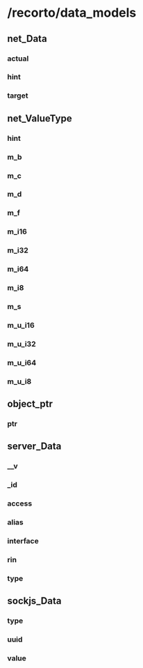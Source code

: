 # /recorto/data_models

## net_Data
### actual
### hint
### target

## net_ValueType
### hint
### m_b
### m_c
### m_d
### m_f
### m_i16
### m_i32
### m_i64
### m_i8
### m_s
### m_u_i16
### m_u_i32
### m_u_i64
### m_u_i8

## object_ptr
### ptr

## server_Data
### __v
### _id
### access
### alias
### interface
### rin
### type

## sockjs_Data
### type
### uuid
### value
